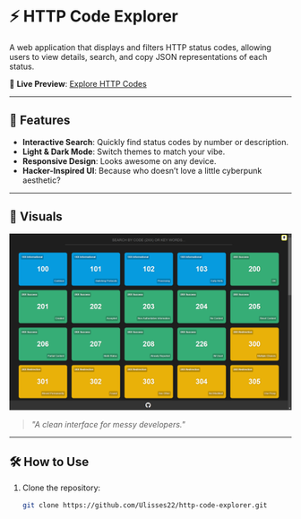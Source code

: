 # ⚡ HTTP Code Explorer

A web application that displays and filters HTTP status codes, allowing users to view details, search, and copy JSON representations of each status.

🔗 **Live Preview**: [Explore HTTP Codes](https://ulisses22.github.io/http-code-explorer/)

---

## 🌌 Features

- **Interactive Search**: Quickly find status codes by number or description.  
- **Light & Dark Mode**: Switch themes to match your vibe.  
- **Responsive Design**: Looks awesome on any device.  
- **Hacker-Inspired UI**: Because who doesn’t love a little cyberpunk aesthetic?  

---

## 🎨 Visuals

![HTTP Code Explorer Screenshot](https://github.com/Ulisses22/http-code-explorer/blob/5b9ca44fa22ea22581012d9a82463af6a5d7905a/screenshot.png)

> *"A clean interface for messy developers."*

---

## 🛠️ How to Use

1. Clone the repository:
   ```bash
   git clone https://github.com/Ulisses22/http-code-explorer.git
